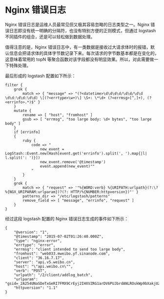 # Nginx 错误日志

Nginx 错误日志是运维人员最常见但又极其容易忽略的日志类型之一。Nginx 错误日志即没有统一明确的分隔符，也没有特别方便的正则模式，但通过 logstash 不同插件的组合，还是可以轻松做到数据处理。

值得注意的是，Nginx 错误日志中，有一类数据是接收过大请求体时的报错，默认信息会把请求体的具体字节数记录下来。每次请求的字节数基本都是在变化的，这意味着常用的 topN 等聚合函数对该字段都没有明显效果。所以，对此需要做一下特殊处理。

最后形成的 logstash 配置如下所示：

```
filter {
    grok {
        match => { "message" => "(?<datetime>\d\d\d\d/\d\d/\d\d \d\d:\d\d:\d\d) \[(?<errtype>\w+)\] \S+: \*\d+ (?<errmsg>[^,]+), (?<errinfo>.*)$" }
    }
    mutate {
        rename => [ "host", "fromhost" ]
        gsub => [ "errmsg", "too large body: \d+ bytes", "too large body" ]
    }
    if [errinfo]
    {
        ruby {
            code => "
                new_event = LogStash::Event.new(Hash[event.get('errinfo').split(', ').map{|l| l.split(': ')}])
                new_event.remove('@timestamp')
                event.append(new_event)""
            "
        }
    }
    grok {
        match => { "request" => '"%{WORD:verb} %{URIPATH:urlpath}(?:\?%{NGX_URIPARAM:urlparam})?(?: HTTP/%{NUMBER:httpversion})"' }
        patterns_dir => "/etc/logstash/patterns"
        remove_field => [ "message", "errinfo", "request" ]
    }
}
```

经过这段 logstash 配置的 Nginx 错误日志生成的事件如下所示：

```
{
    "@version": "1",
    "@timestamp": "2015-07-02T01:26:40.000Z",
    "type": "nginx-error",
    "errtype": "error",
    "errmsg": "client intended to send too large body",
    "fromhost": "web033.mweibo.yf.sinanode.com",
    "client": "36.16.7.17",
    "server": "api.v5.weibo.cn",
    "host": "\"api.weibo.cn\"",
    "verb": "POST",
    "urlpath": "/2/client/addlog_batch",
    "urlparam": "gsid=_2A254UNaSDeTxGeRI7FMX9CrEyj2IHXVZRG1arDV6PUJbrdANLROskWp9bXakjUZM5792FW9A5S9EU4jxqQ..&wm=3333_2001&i=0c6f156&b=1&from=1053093010&c=iphone&v_p=21&skin=default&v_f=1&s=8f14e573&lang=zh_CN&ua=iPhone7,1__weibo__5.3.0__iphone__os8.3",
    "httpversion": "1.1"
}
```
